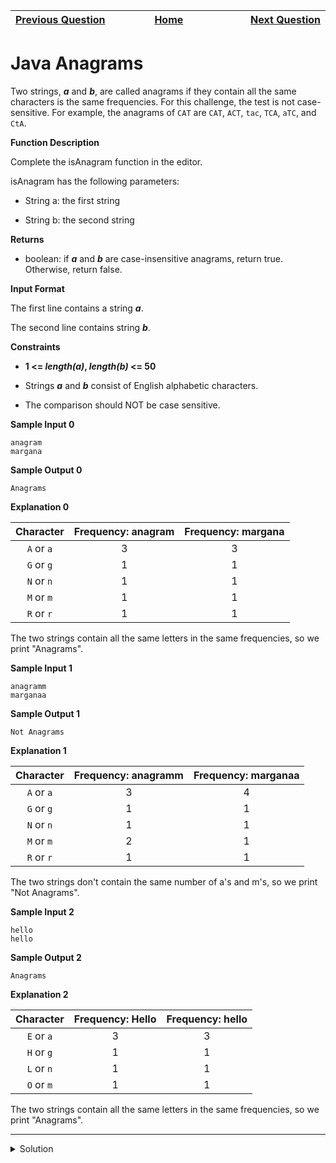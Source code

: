 | <img width=1000>[Previous Question](https://github.com/Kevin-Lago/java-hackerrank-solutions/tree/main/src/strings/java_string_reverse)</img> | <img width=1000>[Home](https://github.com/Kevin-Lago/java-hackerrank-solutions)</img> | <img width=1000>[Next Question](https://github.com/Kevin-Lago/java-hackerrank-solutions/tree/main/src/strings/java_string_tokens)</img> |
|:---|:---:|---:|

# Java Anagrams

Two strings, ___a___ and ___b___, are called anagrams if they contain all the same characters is the same frequencies. For this challenge, the test is not case-sensitive. For example, the anagrams of ```CAT``` are ```CAT```, ```ACT```, ```tac```, ```TCA```, ```aTC```, and ```CtA```.

__Function Description__

Complete the isAnagram function in the editor.

isAnagram has the following parameters:

- String a: the first string

- String b: the second string

__Returns__

- boolean: if ___a___ and ___b___ are case-insensitive anagrams, return true. Otherwise, return false.

__Input Format__

The first line contains a string ___a___.

The second line contains string ___b___.

__Constraints__

- __1 <= _length(a)_, _length(b)_ <= 50__

- Strings ___a___ and ___b___ consist of English alphabetic characters.

- The comparison should NOT be case sensitive.

__Sample Input 0__

```
anagram
margana
```

__Sample Output 0__

```
Anagrams
```

__Explanation 0__

| Character          | Frequency: anagram | Frequency: margana |
|:------------------:|:------------------:|:------------------:|
| ```A``` or ```a``` | 3                  | 3                  |
| ```G``` or ```g``` | 1                  | 1                  |
| ```N``` or ```n``` | 1                  | 1                  |
| ```M``` or ```m``` | 1                  | 1                  |
| ```R``` or ```r``` | 1                  | 1                  |

The two strings contain all the same letters in the same frequencies, so we print "Anagrams".

__Sample Input 1__

```
anagramm
marganaa
```

__Sample Output 1__

```
Not Anagrams
```

__Explanation 1__

| Character          | Frequency: anagramm | Frequency: marganaa |
|:------------------:|:-------------------:|:-------------------:|
| ```A``` or ```a``` | 3                   | 4                   |
| ```G``` or ```g``` | 1                   | 1                   |
| ```N``` or ```n``` | 1                   | 1                   |
| ```M``` or ```m``` | 2                   | 1                   |
| ```R``` or ```r``` | 1                   | 1                   |

The two strings don't contain the same number of a's and m's, so we print "Not Anagrams".

__Sample Input 2__

```
hello
hello
```

__Sample Output 2__

```
Anagrams
```

__Explanation 2__

| Character          | Frequency: Hello | Frequency: hello |
|:------------------:|:----------------:|:----------------:|
| ```E``` or ```a``` | 3                | 3                |
| ```H``` or ```g``` | 1                | 1                |
| ```L``` or ```n``` | 1                | 1                |
| ```O``` or ```m``` | 1                | 1                |

The two strings contain all the same letters in the same frequencies, so we print "Anagrams".

---

<details><summary>Solution</summary>
    
```java
public static boolean isAnagram(String a, String b) {
    for (int i = 0; i < a.length(); i++) {
        for (int j = 0; j < b.length(); j++) {
            if (a.substring(i, i + 1).equalsIgnoreCase(b.substring(j, j + 1))) {
                a = a.substring(i + 1);
                b = j == 0 ? b.substring(j + 1) : b.substring(0, j) + b.substring(j + 1);
                i -= 1;

                break;
            }
        }
    }

    if (a.equals(b)) {
        return true;
    }

    return false;
}
```
</details>
